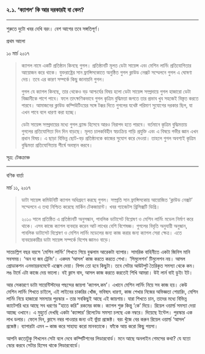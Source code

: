 ### ২.১. ‘ক্যাগল’ কি আর দরকারই বা কেন?

---

শুরুতে দুটো খবর দেখি বরং। বেশ আগের তবে সঙ্গতিপূর্ণ।

প্রথম আলো

১০ মার্চ ২০১৭

> ক্যাগল নামে একটি প্রতিষ্ঠান কিনছে গুগল। প্রতিষ্ঠানটি মূলত ডেটা সায়েন্স এবং মেশিন লার্নিং প্রতিযোগিতার আয়োজন করে থাকে। যুক্তরাষ্ট্রের সান ফ্রান্সিসকোতে অনুষ্ঠিত গুগল ক্লাউড নেক্সট সম্মেলনে গুগল এ ঘোষণা দেয়। তবে এর কারণ সম্পর্কে কিছু জানায়নি গুগল।
>
> গুগল যে ক্যাগল কিনছে, তার থেকেও বড় আশ্চর্যের বিষয় হলো ডেটা সায়েন্স সম্প্রদায়ে গুগল হাজারো ডেটা বিজ্ঞানীকে পাশে পাবে। ফলে তাৎক্ষণিকভাবে গুগল কৃত্রিম বুদ্ধিমত্তা জগতে তার প্রভাব খুব সহজেই বিস্তৃত করতে পারবে। আমাজনের ক্লাউড কম্পিউটিংয়ের সঙ্গে টক্কর দিতে গুগলের যথেষ্ট পরিমাণ সুযোগের দরকার ছিল, যা এখন পাবে বলে ধারণা করা হচ্ছে।
>
> ডেটা সায়েন্স সম্প্রদায়ের মধ্যে গুগল ব্র্যান্ড হিসেবে আরও নিরাপদ হতে পারবে। বর্তমানে কৃত্রিম বুদ্ধিমত্তায় গুগলের প্রতিযোগিতা দিন দিন বাড়ছে। মূলত চালকবিহীন স্বয়ংক্রিয় গাড়ি প্রযুক্তি এবং এ বিষয়ে গভীর জ্ঞান এখন প্রধান বিষয়। এ ছাড়া বিভিন্ন ছোট-বড় প্রতিষ্ঠানকে কাজের সুযোগ করে দেওয়া। তাহলে গুগল অবশ্যই কৃত্রিম বুদ্ধিমত্তা প্রতিযোগিতায় শীর্ষে অবস্থান করবে।

সূত্র: টেকক্রাঞ্চ

---

বণিক বার্তা

মার্চ ১১, ২০১৭

> ডাটা সায়েন্স কমিউনিটি ক্যাগল অধিগ্রহণ করছে গুগল। সম্প্রতি সান ফ্রান্সিসকোয় আয়োজিত ‘ক্লাউড নেক্সট’ সম্মেলনে এ তথ্য নিশ্চিত করেছে মার্কিন টেকজায়ান্ট। খবর গ্যাজেটস থ্রিসিক্সটি ডিগ্রি।
>
> ২০১০ সালে প্রতিষ্ঠিত এ প্রতিষ্ঠানটি অনুসন্ধান, পাবলিক ডাটাসেট বিশ্লেষণ ও মেশিন লার্নিং মডেল নির্মাণ করে থাকে। এসব কাজে ক্যাগল ব্যবহার করেন আট লাখের বেশি বিশেষজ্ঞ। গুগলের বিবৃতি অনুযায়ী অনুন্ধান, পাবলিক ডাটাসেট বিশ্লেষণ ও মেশিন লার্নিং মডেলের জন্য কাজ করার জন্য ক্যাগল সেরা ক্ষেত্র। এতে ব্যবহারকারীর ডাটা সায়েন্স সম্পর্কে বিশেষ জ্ঞানও বাড়ে।

সাতচল্লিশ বছর বয়সে ‘মেশিন লার্নিং’ শিখতে গিয়ে বুঝলাম আরেকটা ব্যাপার। সামরিক বাহিনীতে একটা জিনিস মানি সবসময়। ‘অন দ্য জব ট্রেনিং’। একদম ‘আসল’ কাজ করতে করতে শেখা। ‘সিমুলেশন’ টিমুলেশন নয়। আসল প্রোডাকশন এনভায়রনমেন্টে এক্সেস দেয়া। বিপদ তো হবে কিছুটা। তবে সেটার আউটপুট তৈরিকৃত সমস্যা থেকে কম। লঙ টার্মে এটা কাজে দেয় ভালো। বই ক্লাস বাদ, আসল কাজ করতে করতেই শিখি আমরা। উই লার্ন বাই ডুইং ইট।

আর সেকারণে ডাটা সায়েন্টিস্টদের পছন্দের জায়গা ‘ক্যাগল.কম’। এখানে মেশিন লার্নিং নিয়ে সব কাজ হয়। কেউ মেশিন লার্নিং শিখতে চাইলে, এই লাইনের চাকরির খোঁজ, ভবিষ্যৎ ধারণা, কাজ শেখার নিজের অভিজ্ঞতা শেয়ারিং, মেশিন লার্নিং নিয়ে হাজারো সমস্যার পুরস্কার - তার সবকিছুই আছে এই জায়গায়। যারা শিখতে চান, তাদের মধ্যে বিভিন্ন ক্যাটেগরি ধরে আছে সব ধরণের "হাতে করি" রকমের কাজ। ক্যাগল শুরু কিন্তু ‘কে’ দিয়ে। রিয়েল ওয়ার্ল্ড সমস্যা দেয়া আচ্ছে ওখানে। এ মুহুর্তে দেখছি একটা ‘ক্যান্সার’ রিলেটেড সমস্যা চলছে এক নম্বরে। দিয়েছে ইন্টেল। পুরস্কার এক লাখ ডলার। ফেলে দিন, ক্লাসে নম্বর পাওয়ার জন্য ওই ভুঁয়া প্রজেক্ট। বরং খুঁজে বের করুন রিয়েল ওয়ার্ল্ড ‘আসল’ প্রজেক্ট। ব্যাপারটা এমন – কাজ করে সাহায্য করো মানবতাকে। ফাঁকে আয় করো কিছু পয়সা।

আপনি কতোটুকু শিখলেন সেটা বলে দেবে কম্পিটিশনের লিডারবোর্ড। মনে আছে অনলাইন গেমসের কথা? যে যতো স্কোর করবে সেটার হিসেব থাকে লিডারবোর্ডে।

